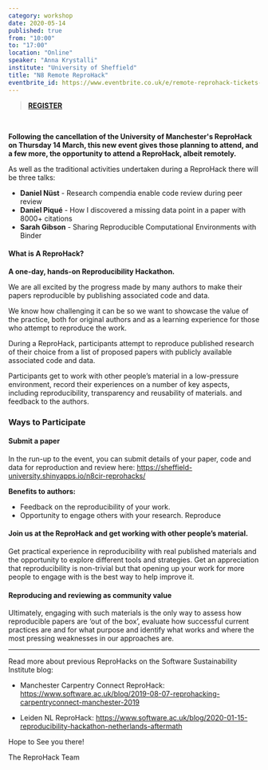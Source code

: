 ```yaml
---
category: workshop
date: 2020-05-14
published: true
from: "10:00"
to: "17:00"
location: "Online"
speaker: "Anna Krystalli"
institute: "University of Sheffield"
title: "N8 Remote ReproHack"
eventbrite_id: https://www.eventbrite.co.uk/e/remote-reprohack-tickets-102069657092
---
```


> [**REGISTER**](https://www.eventbrite.co.uk/e/remote-reprohack-tickets-102069657092)

<br>

**Following the cancellation of the University of Manchester's ReproHack on Thursday 14 March, this new event gives those planning to attend, and a few more, the opportunity to attend a ReproHack, albeit remotely.**


As well as the traditional activities undertaken during a ReproHack there will be three talks:

- **Daniel Nüst** - Research compendia enable code review during peer review
- **Daniel Piqué** - How I discovered a missing data point in a paper with 8000+ citations
- **Sarah Gibson** - Sharing Reproducible Computational Environments with Binder


#### What is A ReproHack?

**A one-day, hands-on Reproducibility Hackathon.**

We are all excited by the progress made by many authors to make their papers reproducible by publishing associated code and data.

We know how challenging it can be so we want to showcase the value of the practice, both for original authors and as a learning experience for those who attempt to reproduce the work.

During a ReproHack, participants attempt to reproduce published research of their choice from a list of proposed papers with publicly available associated code and data.

Participants get to work with other people’s material in a low-pressure environment, record their experiences on a number of key aspects, including reproducibility, transparency and reusability of materials. and feedback to the authors.



### Ways to Participate

#### Submit a paper
In the run-up to the event, you can submit details of your paper, code and data for reproduction and review here: https://sheffield-university.shinyapps.io/n8cir-reprohacks/

**Benefits to authors:**

- Feedback on the reproducibility of your work.
- Opportunity to engage others with your research.
Reproduce

#### Join us at the ReproHack and get working with other people’s material.

Get practical experience in reproducibility with real published materials and the opportunity to explore different tools and strategies.
Get an appreciation that reproducibility is non-trivial but that opening up your work for more people to engage with is the best way to help improve it.


#### Reproducing and reviewing as community value

Ultimately, engaging with such materials is the only way to assess how reproducible papers are ‘out of the box’, evaluate how successful current practices are and for what purpose and identify what works and where the most pressing weaknesses in our approaches are.

***

Read more about previous ReproHacks on the Software Sustainability Institute blog:

- Manchester Carpentry Connect ReproHack:  https://www.software.ac.uk/blog/2019-08-07-reprohacking-carpentryconnect-manchester-2019

- Leiden NL ReproHack: https://www.software.ac.uk/blog/2020-01-15-reproducibility-hackathon-netherlands-aftermath


Hope to See you there! 

The ReproHack Team 